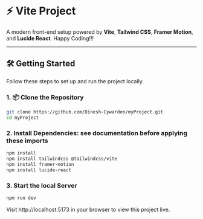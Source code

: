# ⚡ Vite Project

A modern front-end setup powered by **Vite**, **Tailwind CSS**, **Framer Motion**, and **Lucide React**. Happy Coding!!!

---

## 🛠️ Getting Started

Follow these steps to set up and run the project locally.

### 1. 📦 Clone the Repository

```bash
git clone https://github.com/Dinesh-Cywarden/myProject.git
cd myProject
```

### 2. Install Dependencies: see documentation before applying these imports
```bash
npm install
npm install tailwindcss @tailwindcss/vite
npm install framer-motion
npm install lucide-react
```
### 3. Start the local Server
```bash
npm run dev
```
Visit http://localhost:5173 in your browser to view this project live.
